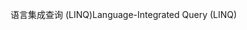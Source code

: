 <span data-ttu-id="ec480-101">语言集成查询 (LINQ)</span><span class="sxs-lookup"><span data-stu-id="ec480-101">Language-Integrated Query (LINQ)</span></span>